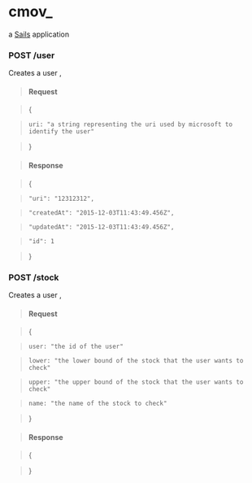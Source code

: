 # cmov_

a [Sails](http://sailsjs.org) application


### POST /user
Creates a user ,
> #### Request

> {

>     uri: "a string representing the uri used by microsoft to identify the user" 

> }

> #### Response

> {

>     "uri": "12312312",

>     "createdAt": "2015-12-03T11:43:49.456Z",

>     "updatedAt": "2015-12-03T11:43:49.456Z",

>     "id": 1

> }

### POST /stock
Creates a user ,
> #### Request

> {

>     user: "the id of the user" 

>     lower: "the lower bound of the stock that the user wants to check" 

>     upper: "the upper bound of the stock that the user wants to check" 

>     name: "the name of the stock to check" 

> }

> #### Response

> {

> }

